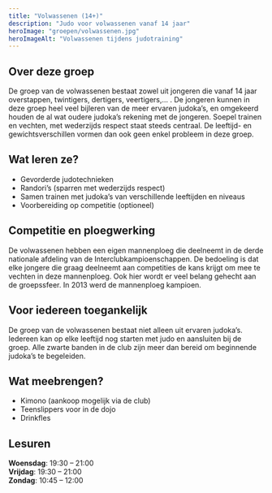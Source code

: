 ```yaml
---
title: "Volwassenen (14+)"
description: "Judo voor volwassenen vanaf 14 jaar"
heroImage: "groepen/volwassenen.jpg"
heroImageAlt: "Volwassenen tijdens judotraining"
---
```


## Over deze groep

De groep van de volwassenen bestaat zowel uit jongeren die vanaf 14 jaar overstappen, twintigers, dertigers, veertigers,… . De jongeren kunnen in deze groep heel veel bijleren van de meer ervaren judoka’s, en omgekeerd houden de al wat oudere judoka’s rekening met de jongeren. Soepel trainen en vechten, met wederzijds respect staat steeds centraal. De leeftijd- en gewichtsverschillen vormen dan ook geen enkel probleem in deze groep.

## Wat leren ze?

- Gevorderde judotechnieken
- Randori’s (sparren met wederzijds respect)
- Samen trainen met judoka’s van verschillende leeftijden en niveaus
- Voorbereiding op competitie (optioneel)

## Competitie en ploegwerking

De volwassenen hebben een eigen mannenploeg die deelneemt in de derde nationale afdeling van de Interclubkampioenschappen. De bedoeling is dat elke jongere die graag deelneemt aan competities de kans krijgt om mee te vechten in deze mannenploeg. Ook hier wordt er veel belang gehecht aan de groepssfeer. In 2013 werd de mannenploeg kampioen.

## Voor iedereen toegankelijk

De groep van de volwassenen bestaat niet alleen uit ervaren judoka’s. Iedereen kan op elke leeftijd nog starten met judo en aansluiten bij de groep. Alle zwarte banden in de club zijn meer dan bereid om beginnende judoka’s te begeleiden.

## Wat meebrengen?

- Kimono (aankoop mogelijk via de club)
- Teenslippers voor in de dojo
- Drinkfles

## Lesuren

**Woensdag**: 19:30 – 21:00  
**Vrijdag**: 19:30 – 21:00  
**Zondag**: 10:45 – 12:00
